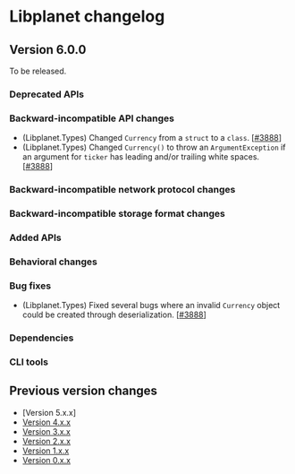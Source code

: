 Libplanet changelog
===================

Version 6.0.0
-------------

To be released.

### Deprecated APIs

### Backward-incompatible API changes

 -  (Libplanet.Types) Changed `Currency` from a `struct` to a `class`.
    [[#3888]]
 -  (Libplanet.Types) Changed `Currency()` to throw an `ArgumentException`
    if an argument for `ticker` has leading and/or trailing white spaces.
    [[#3888]]

### Backward-incompatible network protocol changes

### Backward-incompatible storage format changes

### Added APIs

### Behavioral changes

### Bug fixes

 -  (Libplanet.Types) Fixed several bugs where an invalid `Currency` object
    could be created through deserialization.  [[#3888]]

### Dependencies

### CLI tools

[#3888]: https://github.com/planetarium/libplanet/pull/3888


Previous version changes
------------------------

 -  [Version 5.x.x]
 -  [Version 4.x.x]
 -  [Version 3.x.x]
 -  [Version 2.x.x]
 -  [Version 1.x.x]
 -  [Version 0.x.x]


[Version 4.x.x]: ./changes/v5.md
[Version 4.x.x]: ./changes/v4.md
[Version 3.x.x]: ./changes/v3.md
[Version 2.x.x]: ./changes/v2.md
[Version 1.x.x]: ./changes/v1.md
[Version 0.x.x]: ./changes/v0.md
